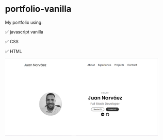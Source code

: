 # portfolio-vanilla
My portfolio using:

✅ javascript vanilla

✅ CSS

✅ HTML

![Portfolio image](/assets/portfolio-img.png)
